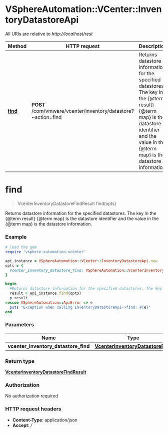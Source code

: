 # VSphereAutomation::VCenter::InventoryDatastoreApi

All URIs are relative to *http://localhost/rest*

Method | HTTP request | Description
------------- | ------------- | -------------
[**find**](InventoryDatastoreApi.md#find) | **POST** /com/vmware/vcenter/inventory/datastore?~action&#x3D;find | Returns datastore information for the specified datastores. The key in the {@term result} {@term map} is the datastore identifier and the value in the {@term map} is the datastore information.


# **find**
> VcenterInventoryDatastoreFindResult find(opts)

Returns datastore information for the specified datastores. The key in the {@term result} {@term map} is the datastore identifier and the value in the {@term map} is the datastore information.

### Example
```ruby
# load the gem
require 'vsphere-automation-vcenter'

api_instance = VSphereAutomation::VCenter::InventoryDatastoreApi.new
opts = {
  vcenter_inventory_datastore_find: VSphereAutomation::VcenterInventoryDatastoreFind.new # VcenterInventoryDatastoreFind | 
}

begin
  #Returns datastore information for the specified datastores. The key in the {@term result} {@term map} is the datastore identifier and the value in the {@term map} is the datastore information.
  result = api_instance.find(opts)
  p result
rescue VSphereAutomation::ApiError => e
  puts "Exception when calling InventoryDatastoreApi->find: #{e}"
end
```

### Parameters

Name | Type | Description  | Notes
------------- | ------------- | ------------- | -------------
 **vcenter_inventory_datastore_find** | [**VcenterInventoryDatastoreFind**](VcenterInventoryDatastoreFind.md)|  | [optional] 

### Return type

[**VcenterInventoryDatastoreFindResult**](VcenterInventoryDatastoreFindResult.md)

### Authorization

No authorization required

### HTTP request headers

 - **Content-Type**: application/json
 - **Accept**: */*




